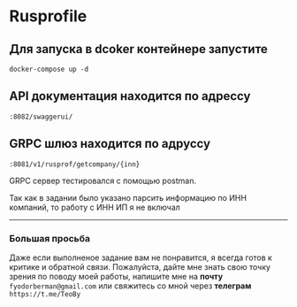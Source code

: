 # Rusprofile

## Для запуска в dcoker контейнере запустите
```docker-compose up -d```
## API документация находится по адрессу
```:8082/swaggerui/```
## GRPC шлюз находится по адруссу
```:8081/v1/rusprof/getcompany/{inn}```

GRPC сервер тестировался с помощью postman.

Так как в задании было указано парсить информацию по ИНН компаний, то работу с ИНН ИП я не включал

***
### Большая просьба

Даже если выполненое задание вам не понравится, я всегда готов к критике и обратной связи. Пожалуйста, дайте мне знать свою точку зрения по поводу моей работы, напишите мне на __почту__ ```fyodorberman@gmail.com``` или свяжитесь со мной через __телеграм__ ```https://t.me/TeoBy```

